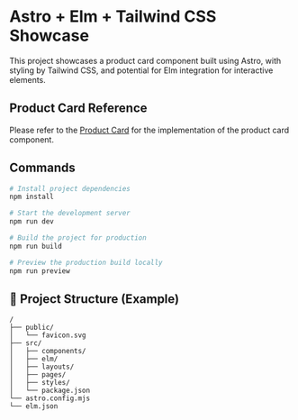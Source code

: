# Astro + Elm + Tailwind CSS Showcase

This project showcases a product card component built using Astro, with styling by Tailwind CSS, and potential for Elm integration for interactive elements.

## Product Card Reference

Please refer to the [Product Card](Product-Card.jpg) for the implementation of the product card component.

## Commands


```bash
# Install project dependencies
npm install

# Start the development server
npm run dev

# Build the project for production
npm run build

# Preview the production build locally
npm run preview


```

## 🚀 Project Structure (Example)

```text
/
├── public/
│   └── favicon.svg
├── src/
│   ├── components/
│   ├── elm/
│   ├── layouts/
│   ├── pages/
│   ├── styles/
│   └── package.json
└── astro.config.mjs
└── elm.json
```


